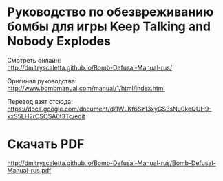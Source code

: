 # Руководство по обезвреживанию бомбы для игры Keep Talking and Nobody Explodes

Смотреть онлайн:  
http://dmitryscaletta.github.io/Bomb-Defusal-Manual-rus/

Оригинал руководства:  
http://www.bombmanual.com/manual/1/html/index.html

Перевод взят отсюда:  
https://docs.google.com/document/d/1WLKf6Sz13xyGS3sNu0keQUH9-kxS5LH2rCSOSA6t3Tc/edit

# Скачать PDF
http://dmitryscaletta.github.io/Bomb-Defusal-Manual-rus/Bomb-Defusal-Manual-rus.pdf
